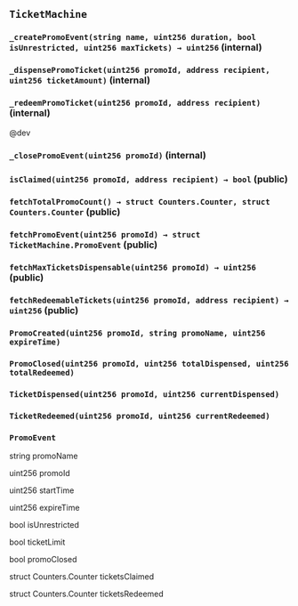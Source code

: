 ## `TicketMachine`






### `_createPromoEvent(string name, uint256 duration, bool isUnrestricted, uint256 maxTickets) → uint256` (internal)





### `_dispensePromoTicket(uint256 promoId, address recipient, uint256 ticketAmount)` (internal)





### `_redeemPromoTicket(uint256 promoId, address recipient)` (internal)

@dev






### `_closePromoEvent(uint256 promoId)` (internal)





### `isClaimed(uint256 promoId, address recipient) → bool` (public)





### `fetchTotalPromoCount() → struct Counters.Counter, struct Counters.Counter` (public)





### `fetchPromoEvent(uint256 promoId) → struct TicketMachine.PromoEvent` (public)





### `fetchMaxTicketsDispensable(uint256 promoId) → uint256` (public)





### `fetchRedeemableTickets(uint256 promoId, address recipient) → uint256` (public)






### `PromoCreated(uint256 promoId, string promoName, uint256 expireTime)`





### `PromoClosed(uint256 promoId, uint256 totalDispensed, uint256 totalRedeemed)`





### `TicketDispensed(uint256 promoId, uint256 currentDispensed)`





### `TicketRedeemed(uint256 promoId, uint256 currentRedeemed)`






### `PromoEvent`


string promoName


uint256 promoId


uint256 startTime


uint256 expireTime


bool isUnrestricted


bool ticketLimit


bool promoClosed


struct Counters.Counter ticketsClaimed


struct Counters.Counter ticketsRedeemed




